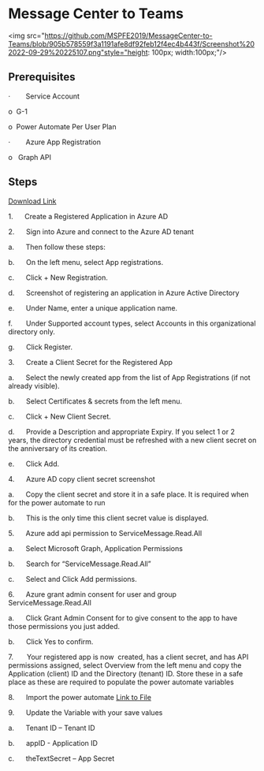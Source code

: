 # **Message Center to Teams**

 <img src="https://github.com/MSPFE2019/MessageCenter-to-Teams/blob/905b578559f3a1191afe8df92feb12f4ec4b443f/Screenshot%202022-09-29%20225107.png"style="height: 100px; width:100px;"/>

## Prerequisites

·        Service Account

o  G-1

o  Power Automate Per User Plan

·        Azure App Registration

o   Graph API

## Steps

  [Download Link](https://github.com/MSPFE2019/MessageCenter-to-Teams/blob/ee8b4067cd73f31218957e86da2b4d57e4da3200/GetM365ServiceMessages_20220929213956.zip)

1.      Create a Registered Application in Azure AD

2.      Sign into Azure and connect to the Azure AD tenant

a.      Then follow these steps:

b.      On the left menu, select App registrations.

c.      Click + New Registration.

d.      Screenshot of registering an application in Azure Active Directory

e.      Under Name, enter a unique application name.

f.       Under Supported account types, select Accounts in this organizational directory only.

g.      Click Register.

3.      Create a Client Secret for the Registered App

a.      Select the newly created app from the list of App Registrations (if not already visible).

b.      Select Certificates & secrets from the left menu.

c.      Click + New Client Secret.

d.      Provide a Description and appropriate Expiry. If you select 1 or 2 years, the directory credential must be refreshed with a new client secret on the anniversary of its creation.

e.      Click Add.

4.      Azure AD copy client secret screenshot

a.      Copy the client secret and store it in a safe place. It is required when for the power automate to run

b.      This is the only time this client secret value is displayed.

5.      Azure add api permission to ServiceMessage.Read.All

a.      Select Microsoft Graph, Application Permissions

b.      Search for “ServiceMessage.Read.All”

c.      Select and Click Add permissions.

6.      Azure grant admin consent for user and group ServiceMessage.Read.All

a.      Click Grant Admin Consent for <directory name> to give consent to the app to have those permissions you just added.

b.      Click Yes to confirm.

7.       Your registered app is now  created, has a client secret, and has API permissions assigned, select Overview from the left menu and copy the Application (client) ID and the Directory (tenant) ID. Store these in a safe place as these are required to populate the power automate variables

8.      Import the power automate [Link to File](https://github.com/MSPFE2019/MessageCenter-to-Teams/blob/ee8b4067cd73f31218957e86da2b4d57e4da3200/GetM365ServiceMessages_20220929213956.zip)

9.      Update the Variable with your save values

a.      Tenant ID – Tenant ID

b.      appID - Application ID

c.      theTextSecret – App Secret
